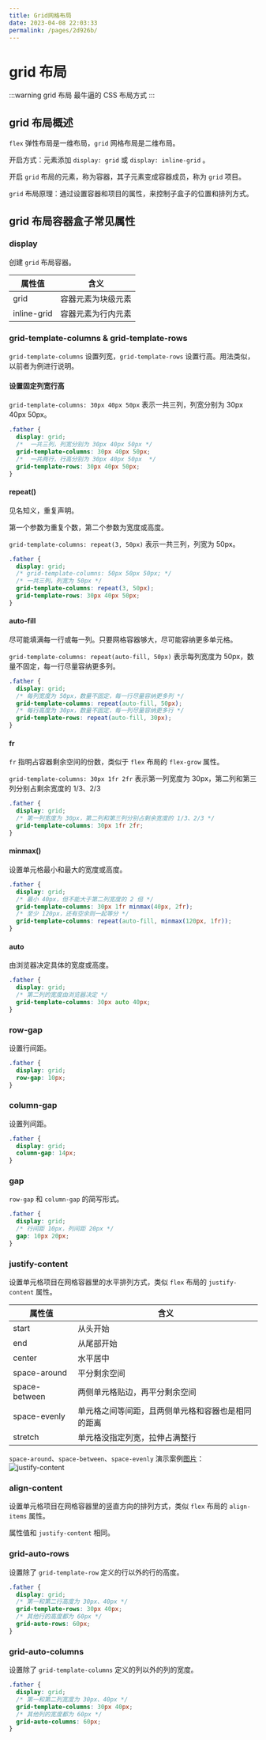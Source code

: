 ```yaml
---
title: Grid网格布局
date: 2023-04-08 22:03:33
permalink: /pages/2d926b/
---
```


# grid 布局

:::warning grid 布局
最牛逼的 CSS 布局方式
:::

## grid 布局概述

`flex` 弹性布局是一维布局，`grid` 网格布局是二维布局。

开启方式：元素添加 `display: grid` 或 `display: inline-grid` 。

开启 `grid` 布局的元素，称为容器，其子元素变成容器成员，称为 `grid` 项目。

`grid` 布局原理：通过设置容器和项目的属性，来控制子盒子的位置和排列方式。

## grid 布局容器盒子常见属性

### display

创建 `grid` 布局容器。

| 属性值      | 含义               |
| ----------- | ------------------ |
| grid        | 容器元素为块级元素 |
| inline-grid | 容器元素为行内元素 |

### grid-template-columns & grid-template-rows

`grid-template-columns` 设置列宽，`grid-template-rows` 设置行高。用法类似，以前者为例进行说明。

#### 设置固定列宽行高

`grid-template-columns: 30px 40px 50px` 表示一共三列，列宽分别为 30px 40px 50px。

```css
.father {
  display: grid;
  /*  一共三列，列宽分别为 30px 40px 50px */
  grid-template-columns: 30px 40px 50px;
  /*  一共两行，行高分别为 30px 40px 50px  */
  grid-template-rows: 30px 40px 50px;
}
```

#### repeat()

见名知义，重复声明。

第一个参数为重复个数，第二个参数为宽度或高度。

`grid-template-columns: repeat(3, 50px)` 表示一共三列，列宽为 50px。

```css
.father {
  display: grid;
  /* grid-template-columns: 50px 50px 50px; */
  /* 一共三列，列宽为 50px */
  grid-template-columns: repeat(3, 50px);
  grid-template-rows: 30px 40px 50px;
}
```

#### auto-fill

尽可能填满每一行或每一列。只要网格容器够大，尽可能容纳更多单元格。

`grid-template-columns: repeat(auto-fill, 50px)` 表示每列宽度为 50px，数量不固定，每一行尽量容纳更多列。

```css
.father {
  display: grid;
  /* 每列宽度为 50px，数量不固定，每一行尽量容纳更多列 */
  grid-template-columns: repeat(auto-fill, 50px);
  /* 每行高度为 30px，数量不固定，每一列尽量容纳更多行 */
  grid-template-rows: repeat(auto-fill, 30px);
}
```

#### fr

`fr` 指明占容器剩余空间的份数，类似于 `flex` 布局的 `flex-grow` 属性。

`grid-template-columns: 30px 1fr 2fr` 表示第一列宽度为 30px，第二列和第三列分别占剩余宽度的 1/3、2/3

```css
.father {
  display: grid;
  /* 第一列宽度为 30px，第二列和第三列分别占剩余宽度的 1/3、2/3 */
  grid-template-columns: 30px 1fr 2fr;
}
```

#### minmax()

设置单元格最小和最大的宽度或高度。

```css
.father {
  display: grid;
  /* 最小 40px，但不能大于第二列宽度的 2 倍 */
  grid-template-columns: 30px 1fr minmax(40px, 2fr);
  /* 至少 120px，还有空余则一起等分 */
  grid-template-columns: repeat(auto-fill, minmax(120px, 1fr));
}
```

#### auto

由浏览器决定具体的宽度或高度。

```css
.father {
  display: grid;
  /* 第二列的宽度由浏览器决定 */
  grid-template-columns: 30px auto 40px;
}
```

### row-gap

设置行间距。

```css
.father {
  display: grid;
  row-gap: 10px;
}
```

### column-gap

设置列间距。

```css
.father {
  display: grid;
  column-gap: 14px;
}
```

### gap

`row-gap` 和 `column-gap` 的简写形式。

```css
.father {
  display: grid;
  /* 行间距 10px，列间距 20px */
  gap: 10px 20px;
}
```

### justify-content

设置单元格项目在网格容器里的水平排列方式，类似 `flex` 布局的 `justify-content` 属性。

| 属性值        | 含义                                               |
| ------------- | -------------------------------------------------- |
| start         | 从头开始                                           |
| end           | 从尾部开始                                         |
| center        | 水平居中                                           |
| space-around  | 平分剩余空间                                       |
| space-between | 两侧单元格贴边，再平分剩余空间                     |
| space-evenly  | 单元格之间等间距，且两侧单元格和容器也是相同的距离 |
| stretch       | 单元格没指定列宽，拉伸占满整行                     |

`space-around`、`space-between`、`space-evenly` 演示案例[图片](https://juejin.cn/post/6854573220306255880)：
![justify-content](https://p1-jj.byteimg.com/tos-cn-i-t2oaga2asx/gold-user-assets/2020/7/26/173895927ba770c4~tplv-t2oaga2asx-zoom-in-crop-mark:3024:0:0:0.awebp)

### align-content

设置单元格项目在网格容器里的竖直方向的排列方式，类似 `flex` 布局的 `align-items` 属性。

属性值和 `justify-content` 相同。

### grid-auto-rows

设置除了 `grid-template-row` 定义的行以外的行的高度。

```css
.father {
  display: grid;
  /* 第一和第二行高度为 30px、40px */
  grid-template-rows: 30px 40px;
  /* 其他行的高度都为 60px */
  grid-auto-rows: 60px;
}
```

### grid-auto-columns

设置除了 `grid-template-columns` 定义的列以外的列的宽度。

```css
.father {
  display: grid;
  /* 第一和第二列宽度为 30px、40px */
  grid-template-columns: 30px 40px;
  /* 其他列的宽度都为 60px */
  grid-auto-columns: 60px;
}
```
